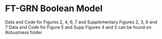 # FT-GRN Boolean Model 
Data and Code for Figures 2, 4, 6, 7 and Supplementary Figures 2, 3, 6 and 7
Data and Code for Figure 5 and Supp Figures 4 and 5 can be found on Robustness folder
